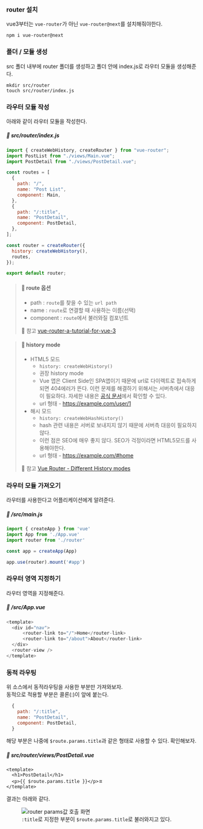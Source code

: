 ### router 설치
vue3부터는 <code>vue-router</code>가 아닌 <code>vue-router@next</code>를 설치해줘야한다.
```
npm i vue-router@next
```

### 폴더 / 모듈 생성
src 폴더 내부에 router 폴더를 생성하고 폴더 안에 index.js로 라우터 모듈을 생성해준다.
```
mkdir src/router
touch src/router/index.js
```

### 라우터 모듈 작성
아래와 같이 라우터 모듈을 작성한다.
##### 📃 src/router/index.js
```javascript
import { createWebHistory, createRouter } from "vue-router";
import PostList from "./views/Main.vue";
import PostDetail from "./views/PostDetail.vue";

const routes = [
  {
    path: "/",
    name: "Post List",
    component: Main,
  },
  {
    path: "/:title",
    name: "PostDetail",
    component: PostDetail,
  },
];

const router = createRouter({
  history: createWebHistory(),
  routes,
});

export default router;
```
> #### 🔎 route 옵션
> - path : <code>route</code>를 찾을 수 있는 <code>url path</code>
> - name : <code>route</code>로 연결할 때 사용하는 이름(선택)
> - component : <code>route</code>에서 불러와질 컴포넌트
>
> 📌 참고 [vue-router-a-tutorial-for-vue-3](https://www.vuemastery.com/blog/vue-router-a-tutorial-for-vue-3/)

> #### 🔎 history mode
> - HTML5 모드
>     - <code>history: createWebHistory()</code>
>     - 권장 history mode
>     - Vue 앱은 Client Side인 SPA앱이기 때문에 url로 다이렉트로 접속하게 되면 404에러가 뜬다. 이런 문제를 해결하기 위해서는 서버측에서 대응이 필요하다. 자세한 내용은 [공식 문서](https://router.vuejs.org/guide/essentials/history-mode.html#example-server-configurations)에서 확인할 수 있다.  
>     - url 형태 - https://example.com/user/1
> - 해시 모드
>     - <code>history: createWebHashHistory()</code>
>     - hash 관련 내용은 서버로 보내지지 않기 때문에 서버측 대응이 필요하지 않다.
>     - 이런 점은 SEO에 매우 좋지 않다. SEO가 걱정이라면 HTML5모드를 사용해야한다.
>     - url 형태 - https://example.com/#home
>
> 📌 참고 [Vue Router - Different History modes](https://router.vuejs.org/guide/essentials/history-mode.html)

### 라우터 모듈 가져오기
라우터를 사용한다고 어플리케이션에게 알려준다.
##### 📃 /src/main.js
```javascript
import { createApp } from 'vue'
import App from './App.vue'
import router from './router'

const app = createApp(App)

app.use(router).mount('#app')
```

### 라우터 영역 지정하기
라우터 영역을 지정해준다.
##### 📃 /src/App.vue
```javascript
<template>
  <div id="nav">
      <router-link to="/">Home</router-link>
      <router-link to="/about">About</router-link>
  </div>
  <router-view />
</template>
```

### 동적 라우팅
위 소스에서 동적라우팅을 사용한 부분만 가져와보자.  
동적으로 적용할 부분은 콜론(:)이 앞에 붙는다.
```javascript
  {
    path: "/:title",
    name: "PostDetail",
    component: PostDetail,
  }
```

해당 부분은 나중에 <code>$route.params.title</code>과 같은 형태로 사용할 수 있다.
확인해보자.

##### 📃 src/router/views/PostDetail.vue
```
<template>
  <h1>PostDetail</h1>
  <p>{{ $route.params.title }}</p>ㅍ
</template>
```

결과는 아래와 같다.
<figure>
  <img src="/posts/images/vue3-dynamic-route-result-in-browser.jpg" alt="router params값 호출 화면">
  <figcaption><code>:title</code>로 지정한 부분이 <code>$route.params.title</code>로 불러와지고 있다.</figcaption>
</figure>